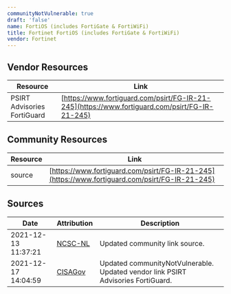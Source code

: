 ```yaml
---
communityNotVulnerable: true
draft: 'false'
name: FortiOS (includes FortiGate & FortiWiFi)
title: Fortinet FortiOS (includes FortiGate & FortiWiFi)
vendor: Fortinet
---
```


## Vendor Resources
| Resource | Link |
| --- | --- |
| PSIRT Advisories  FortiGuard | [https://www.fortiguard.com/psirt/FG-IR-21-245](https://www.fortiguard.com/psirt/FG-IR-21-245) |

## Community Resources
| Resource | Link |
| --- | --- |
| source | [https://www.fortiguard.com/psirt/FG-IR-21-245](https://www.fortiguard.com/psirt/FG-IR-21-245) |


## Sources
| Date | Attribution | Description |
| --- | --- | --- |
| 2021-12-13 11:37:21 | [NCSC-NL](https://github.com/NCSC-NL/log4shell/blob/main/software/README.md) | Updated community link source.  |
| 2021-12-17 14:04:59 | [CISAGov](https://raw.githubusercontent.com/cisagov/log4j-affected-db/develop/README.md) | Updated communityNotVulnerable. Updated vendor link PSIRT Advisories  FortiGuard.  |
